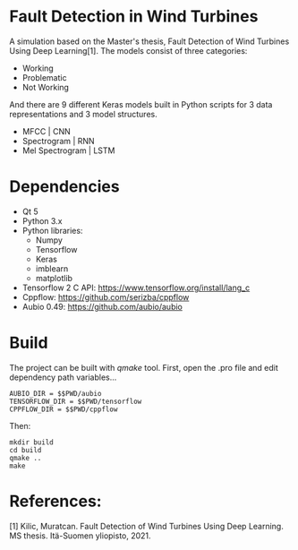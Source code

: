 # Fault Detection in Wind Turbines
A simulation based on the Master's thesis, Fault Detection of Wind Turbines Using Deep Learning[1]. The models consist of three categories:
- Working
- Problematic
- Not Working

And there are 9 different Keras models built in Python scripts for 3 data representations and 3 model structures.
- MFCC            |       CNN
- Spectrogram     |       RNN
- Mel Spectrogram |       LSTM

# Dependencies

- Qt 5
- Python 3.x
- Python libraries:
  - Numpy
  - Tensorflow
  - Keras
  - imblearn
  - matplotlib
- Tensorflow 2 C API: https://www.tensorflow.org/install/lang_c
- Cppflow: https://github.com/serizba/cppflow
- Aubio 0.49: https://github.com/aubio/aubio

# Build

The project can be built with *qmake* tool. First, open the .pro file and edit dependency path variables...

```
AUBIO_DIR = $$PWD/aubio
TENSORFLOW_DIR = $$PWD/tensorflow
CPPFLOW_DIR = $$PWD/cppflow

```

Then:

```
mkdir build
cd build
qmake ..
make
```

# References:

[1] Kilic, Muratcan. Fault Detection of Wind Turbines Using Deep Learning. MS thesis. Itä-Suomen yliopisto, 2021.
